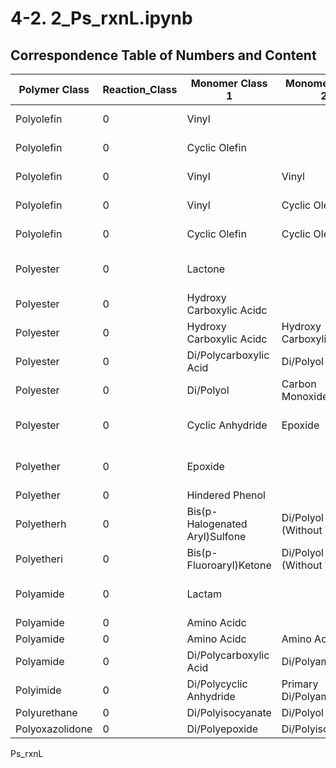 # 4-2. 2_Ps_rxnL.ipynb  

## Correspondence Table of Numbers and Content  


| Polymer Class   | Reaction_Class | Monomer Class 1           | Monomer Class 2           | Reaction Type                 | Product  |
|-----------------|----------------|---------------------------|---------------------------|-------------------------------|----------|
| Polyolefin      | 0              | Vinyl                    |                           | Addition Chain Polymerization | Polymer  |
| Polyolefin      | 0              | Cyclic Olefin            |                           | Addition Chain Polymerization | Polymer  |
| Polyolefin      | 0              | Vinyl                    | Vinyl                     | Addition Chain Polymerization | Polymer  |
| Polyolefin      | 0              | Vinyl                    | Cyclic Olefin             | Addition Chain Polymerization | Polymer  |
| Polyolefin      | 0              | Cyclic Olefin            | Cyclic Olefin             | Addition Chain Polymerization | Polymer  |
| Polyester       | 0              | Lactone                  |                           | Ring-Opening Chain Polymerization | Polymer  |
| Polyester       | 0              | Hydroxy Carboxylic Acidc |                           | Polycondensation             | Polymer  |
| Polyester       | 0              | Hydroxy Carboxylic Acidc | Hydroxy Carboxylic Acidc  | Polycondensation             | Polymer  |
| Polyester       | 0              | Di/Polycarboxylic Acid   | Di/Polyol                 | Polycondensation             | Polymer  |
| Polyester       | 0              | Di/Polyol                | Carbon Monoxidee          | Polycondensationf            | Polymer  |
| Polyester       | 0              | Cyclic Anhydride         | Epoxide                   | Ring-Opening Chain Polymerization | Polymer  |
| Polyether       | 0              | Epoxide                  |                           | Ring-Opening Chain Polymerization | Polymer  |
| Polyether       | 0              | Hindered Phenol          |                           | Polycondensationg            | Polymer  |
| Polyetherh      | 0              | Bis(p-Halogenated Aryl)Sulfone | Di/Polyol (Without Thiol) | Polycondensation             | Polymer  |
| Polyetheri      | 0              | Bis(p-Fluoroaryl)Ketone  | Di/Polyol (Without Thiol) | Polycondensation             | Polymer  |
| Polyamide       | 0              | Lactam                  |                           | Ring-Opening Chain Polymerization | Polymer  |
| Polyamide       | 0              | Amino Acidc             |                           | Polycondensation             | Polymer  |
| Polyamide       | 0              | Amino Acidc             | Amino Acidc               | Polycondensation             | Polymer  |
| Polyamide       | 0              | Di/Polycarboxylic Acid  | Di/Polyamine              | Polycondensation             | Polymer  |
| Polyimide       | 0              | Di/Polycyclic Anhydride | Primary Di/Polyamine      | Polycondensation             | Polymer  |
| Polyurethane    | 0              | Di/Polyisocyanate       | Di/Polyol                 | Polyaddition                 | Polymer  |
| Polyoxazolidone | 0              | Di/Polyepoxide          | Di/Polyisocyanate         | Polyaddition                 | Polymer  |



Ps_rxnL